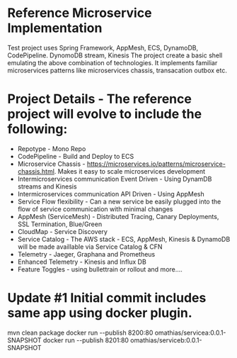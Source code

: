 # Reference Microservice Implementation
Test project uses Spring Framework, AppMesh, ECS, DynamoDB, CodePipeline. DynomoDB stream, Kinesis The project create a basic shell emulating the above combination of technologies. It implements familiar microservices patterns like microservices chassis, transacation outbox etc.

# Project Details - The reference project will evolve to include the following:
- Repotype - Mono Repo
- CodePipeline - Build and Deploy to ECS
- Microservice Chassis - https://microservices.io/patterns/microservice-chassis.html. Makes it easy to scale microservices development
- Intermicroservices communication Event Driven - Using DynamDB streams and Kinesis
- Intermicroservices communication API Driven - Using AppMesh
- Service Flow flexibility - Can a new service be easily plugged into the flow of service communication with minimal changes
- AppMesh (ServiceMesh) - Distributed Tracing, Canary Deployments, SSL Termination, Blue/Green
- CloudMap - Service Discovery
- Service Catalog - The AWS stack - ECS, AppMesh, Kinesis & DynamoDB will be made availlable via Service Catalog & CFN
- Telemetry - Jaeger, Graphana and Prometheus
- Enhanced Telemetry - Kinesis and Influx DB
- Feature Toggles - using bullettrain or rollout and more....

# Update #1 Initial commit includes same app using docker plugin.
mvn clean package 
docker run --publish 8200:80 omathias/servicea:0.0.1-SNAPSHOT
docker run --publish 8201:80 omathias/serviceb:0.0.1-SNAPSHOT

